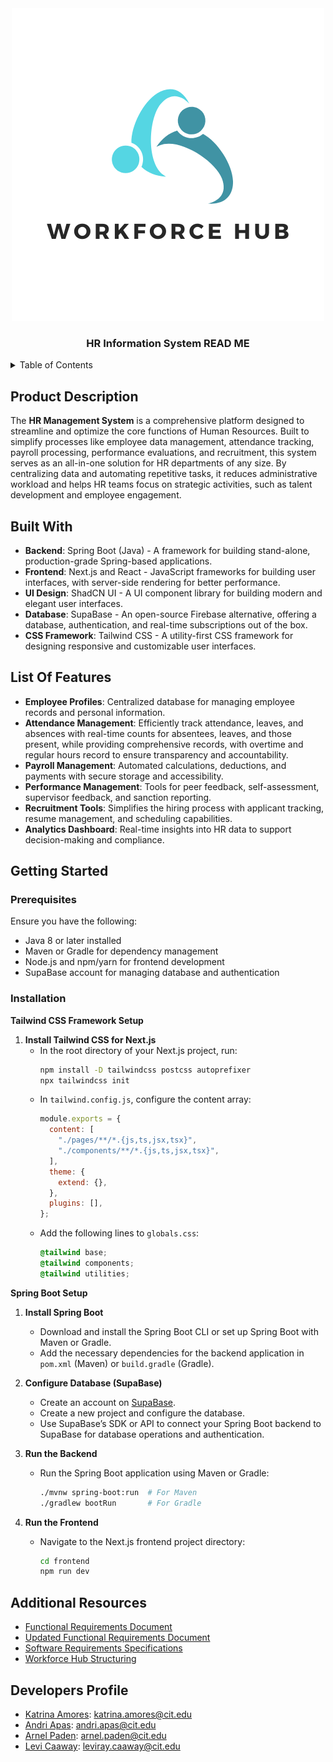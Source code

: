 <!-- PROJECT LOGO -->
<div align="center">
    <img src="https://github.com/drewqt11/IT342-WorkforceHub/blob/bd1cc260de64edbaacd0f03b2e5184805cd76570/Logo%20with%20Background.png" alt="logoText">
    <h3>HR Information System READ ME</h3>
</div>

<details>
  <summary>Table of Contents</summary>
  <ol>
    <li>
      <h5>About The Project</h5>
      <ul>
        <li><a href="#product-description">Product Description</a></li>
          <li><a href="#built-with">Built With</a></li>
      </ul>
    </li>
       <li>
       <h5>List of Features</h5>
      <ul>
        <li><a href="#feature-1">Feature 1</a></li>
        <li><a href="#feature-2">Feature 2</a></li>
        <li><a href="#feature-3">Feature 3</a></li>
        <li><a href="#feature-4">Feature 4</a></li>
        <li><a href="#feature-5">Feature 5</a></li>
        <li><a href="#feature-6">Feature 6</a></li>
        <li><a href="#feature-7">Feature 7</a></li>
        <li><a href="#feature-8">Feature 8</a></li>
      </ul>
    </li>
    <li>
       <h5>Getting Started</h5>
      <ul>
        <li><a href="#prerequisites">Prerequisites</a></li>
        <li><a href="#installation">Installation</a></li>
      </ul>
    </li>
     <li><a href="#additional-resources">Additional Resources</a></li>
     <li><a href="#contact">Developers Profiles</a></li>
  </ol>
</details>

## Product Description

The **HR Management System** is a comprehensive platform designed to streamline and optimize the core functions of Human Resources. Built to simplify processes like employee data management, attendance tracking, payroll processing, performance evaluations, and recruitment, this system serves as an all-in-one solution for HR departments of any size. By centralizing data and automating repetitive tasks, it reduces administrative workload and helps HR teams focus on strategic activities, such as talent development and employee engagement.

## Built With

- **Backend**: Spring Boot (Java) - A framework for building stand-alone, production-grade Spring-based applications.
- **Frontend**: Next.js and React - JavaScript frameworks for building user interfaces, with server-side rendering for better performance.
- **UI Design**: ShadCN UI - A UI component library for building modern and elegant user interfaces.
- **Database**: SupaBase - An open-source Firebase alternative, offering a database, authentication, and real-time subscriptions out of the box.
- **CSS Framework**: Tailwind CSS - A utility-first CSS framework for designing responsive and customizable user interfaces.

## List Of Features

- **Employee Profiles**: Centralized database for managing employee records and personal information.
- **Attendance Management**: Efficiently track attendance, leaves, and absences with real-time counts for absentees, leaves, and those present, while providing comprehensive records, with overtime and regular hours record to ensure transparency and accountability.
- **Payroll Management**: Automated calculations, deductions, and payments with secure storage and accessibility.
- **Performance Management**: Tools for peer feedback, self-assessment, supervisor feedback, and sanction reporting.
- **Recruitment Tools**: Simplifies the hiring process with applicant tracking, resume management, and scheduling capabilities.
- **Analytics Dashboard**: Real-time insights into HR data to support decision-making and compliance.

## Getting Started

### Prerequisites

Ensure you have the following:

- Java 8 or later installed
- Maven or Gradle for dependency management
- Node.js and npm/yarn for frontend development
- SupaBase account for managing database and authentication

### Installation

**Tailwind CSS Framework Setup**

1. **Install Tailwind CSS for Next.js**
   - In the root directory of your Next.js project, run:
     ```bash
     npm install -D tailwindcss postcss autoprefixer
     npx tailwindcss init
     ```
   - In `tailwind.config.js`, configure the content array:
     ```js
     module.exports = {
       content: [
         "./pages/**/*.{js,ts,jsx,tsx}",
         "./components/**/*.{js,ts,jsx,tsx}",
       ],
       theme: {
         extend: {},
       },
       plugins: [],
     };
     ```
   - Add the following lines to `globals.css`:
     ```css
     @tailwind base;
     @tailwind components;
     @tailwind utilities;
     ```

**Spring Boot Setup**

1. **Install Spring Boot**

   - Download and install the Spring Boot CLI or set up Spring Boot with Maven or Gradle.
   - Add the necessary dependencies for the backend application in `pom.xml` (Maven) or `build.gradle` (Gradle).

2. **Configure Database (SupaBase)**

   - Create an account on [SupaBase](https://supabase.io).
   - Create a new project and configure the database.
   - Use SupaBase’s SDK or API to connect your Spring Boot backend to SupaBase for database operations and authentication.

3. **Run the Backend**

   - Run the Spring Boot application using Maven or Gradle:
     ```bash
     ./mvnw spring-boot:run  # For Maven
     ./gradlew bootRun       # For Gradle
     ```

4. **Run the Frontend**
   - Navigate to the Next.js frontend project directory:
     ```bash
     cd frontend
     npm run dev
     ```

## Additional Resources

- [Functional Requirements Document](https://docs.google.com/document/d/1wRUX7TfamZ61ei4otYVEJMC07NCnUOh7NaZMVRlH61s/edit?tab=t.0)
- [Updated Functional Requirements Document](https://cebuinstituteoftechnology-my.sharepoint.com/:w:/g/personal/katrina_amores_cit_edu/EcKCZX2rRKtHpAiAEIdhUQ0BC6tVMw66-Pq-vTHT5WyFwQ?e=hWRVH3)
- [Software Requirements Specifications](https://cebuinstituteoftechnology-my.sharepoint.com/:w:/g/personal/katrina_amores_cit_edu/EbhEGIjYnZZLuXWp3GFqGHsBVuWBVY9O9h7UmPx5BTm1RQ?e=IP44E5)
- [Workforce Hub Structuring](???)

## Developers Profile

- [Katrina Amores](https://github.com/katkatty21): katrina.amores@cit.edu
- [Andri Apas](https://github.com/drewqt11): andri.apas@cit.edu
- [Arnel Paden](https://github.com/padsssss): arnel.paden@cit.edu
- [Levi Caaway](https://github.com/LiarsLiedLies): leviray.caaway@cit.edu
